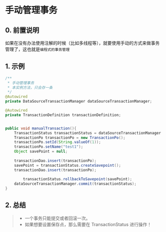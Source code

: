 # 手动管理事务

## 0. 前置说明

​    如果在没有办法使用注解的时候（比如多线程等），就要使用手动的方式来做事务管理了，这也就是`编程式的事务管理`

## 1. 示例

```java
/**
 * 手动管理事务
 * 本实例方法，只会存一条
 */
@Autowired
private DataSourceTransactionManager dataSourceTransactionManager;

@Autowired
private TransactionDefinition transactionDefinition;


public void manualTransaction(){
    TransactionStatus transactionStatus = dataSourceTransactionManager.getTransaction(transactionDefinition);
    TransactionPo transactionPo = new TransactionPo();
    transactionPo.setId(String.valueOf(1));
    transactionPo.setName("test1");
    Object savePoint = null;
    
    transactionDao.insert(transactionPo);
    savePoint = transactionStatus.createSavepoint();
    transactionDao.insert(transactionPo);
    
		transactionStatus.rollbackToSavepoint(savePoint);
    dataSourceTransactionManager.commit(transactionStatus);
}
```

## 2. 总结

> * 一个事务只能提交或者回滚一次。
> * 如果想要设置保存点，那么需要在 TransactionStatus  进行操作！